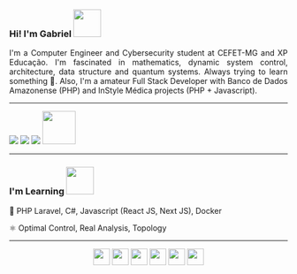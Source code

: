 ### Hi! I'm Gabriel <img src="https://user-images.githubusercontent.com/5713670/87202985-820dcb80-c2b6-11ea-9f56-7ec461c497c3.gif" width="50"></h2>

<div align='justify'>
I'm a Computer Engineer and Cybersecurity student at CEFET-MG and XP Educação. I'm fascinated in mathematics, dynamic system control, architecture, data structure and quantum systems. Always trying to learn something 🔭. Also, I'm a amateur Full Stack Developer with Banco de Dados Amazonense (PHP) and InStyle Médica projects (PHP + Javascript).
</div>
  
---

<div> 
  <a href = "mailto:gabrielsiqueira2765@gmail.com"><img src="https://img.shields.io/badge/-Gmail-%23333?style=for-the-badge&logo=gmail&logoColor=white" target="_blank"></a>
  <a href = "mailto:gabrielsiqueira25@outlook.com"><img src="https://img.shields.io/badge/Microsoft_Outlook-0078D4?style=for-the-badge&logo=microsoft-outlook&logoColor=white" target="_blank"></a>
  <a href="https://www.linkedin.com/in/gabriel-siqueira-14922a246/" target="_blank"><img src="https://img.shields.io/badge/-LinkedIn-%230077B5?style=for-the-badge&logo=linkedin&logoColor=white" target="_blank"></a> <img src="https://media.giphy.com/media/LnQjpWaON8nhr21vNW/giphy.gif" width="60">
  
</div>

---

### I'm Learning <img src="https://raw.githubusercontent.com/mayankchaudhary26/Cool-Readme-ideas/master/data/giphy.gif" width="50">

📖 PHP Laravel, C#, Javascript (React JS, Next JS), Docker

⚛️ Optimal Control, Real Analysis, Topology

---
<div align="center">
  <a><img src="https://cdn.jsdelivr.net/gh/devicons/devicon/icons/mysql/mysql-original.svg" width="30"></a>
  <a><img src="https://cdn.jsdelivr.net/gh/devicons/devicon/icons/c/c-line.svg" width="30"></a>
  <a><img src="https://cdn.jsdelivr.net/gh/devicons/devicon/icons/csharp/csharp-line.svg" width="30"></a>
  <a><img src="https://cdn.jsdelivr.net/gh/devicons/devicon/icons/javascript/javascript-plain.svg" width="30"></a>
  <a><img src="https://cdn.jsdelivr.net/gh/devicons/devicon/icons/anaconda/anaconda-original.svg" width="30"></a>
  <a><img src="https://cdn.jsdelivr.net/gh/devicons/devicon/icons/java/java-original.svg" width="30"></a>

</div>

